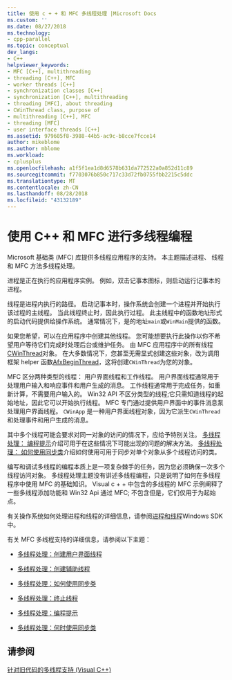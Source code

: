 ```yaml
---
title: 使用 c + + 和 MFC 多线程处理 |Microsoft Docs
ms.custom: ''
ms.date: 08/27/2018
ms.technology:
- cpp-parallel
ms.topic: conceptual
dev_langs:
- C++
helpviewer_keywords:
- MFC [C++], multithreading
- threading [C++], MFC
- worker threads [C++]
- synchronization classes [C++]
- synchronization [C++], multithreading
- threading [MFC], about threading
- CWinThread class, purpose of
- multithreading [C++], MFC
- threading [MFC]
- user interface threads [C++]
ms.assetid: 979605f8-3988-44b5-ac9c-b8cce7fcce14
author: mikeblome
ms.author: mblome
ms.workload:
- cplusplus
ms.openlocfilehash: a1f5f1ea1d8d6578b631da772522a0a852d11c89
ms.sourcegitcommit: f7703076b850c717c33d72fb0755fbb2215c5ddc
ms.translationtype: MT
ms.contentlocale: zh-CN
ms.lasthandoff: 08/28/2018
ms.locfileid: "43132189"
---
```

# <a name="multithreading-with-c-and-mfc"></a>使用 C++ 和 MFC 进行多线程编程
Microsoft 基础类 (MFC) 库提供多线程应用程序的支持。 本主题描述进程、 线程和 MFC 方法多线程处理。  
  
进程是正在执行的应用程序实例。 例如，双击记事本图标，则启动运行记事本的进程。  
  
线程是进程内执行的路径。 启动记事本时，操作系统会创建一个进程并开始执行该过程的主线程。 当此线程终止时，因此执行过程。 此主线程中的函数地址形式的启动代码提供给操作系统。 通常情况下，是的地址`main`或`WinMain`提供的函数。  
  
如果您希望，可以在应用程序中创建其他线程。 您可能想要执行此操作以你不希望用户等待它们完成时处理后台或维护任务。 由 MFC 应用程序中的所有线程[CWinThread](../mfc/reference/cwinthread-class.md)对象。 在大多数情况下，您甚至无需显式创建这些对象，改为调用框架 helper 函数[AfxBeginThread](../mfc/reference/application-information-and-management.md#afxbeginthread)，这将创建`CWinThread`为您的对象。  
  
MFC 区分两种类型的线程： 用户界面线程和工作线程。 用户界面线程通常用于处理用户输入和响应事件和用户生成的消息。 工作线程通常用于完成任务，如重新计算，不需要用户输入的。 Win32 API 不区分类型的线程;它只需知道线程的起始地址，因此它可以开始执行线程。 MFC 专门通过提供用户界面中的事件消息泵处理用户界面线程。 `CWinApp` 是一种用户界面线程对象，因为它派生`CWinThread`和处理事件和用户生成的消息。  
  
其中多个线程可能会要求对同一对象的访问的情况下，应给予特别关注。 [多线程处理： 编程提示](multithreading-programming-tips.md)介绍可用于在这些情况下可能出现的问题的解决方法。 [多线程处理： 如何使用同步类](multithreading-how-to-use-the-synchronization-classes.md)介绍如何使用可用于同步对单个对象从多个线程访问的类。  
  
编写和调试多线程的编程本质上是一项复杂棘手的任务，因为您必须确保一次多个线程访问对象。 多线程处理主题没有讲述多线程编程，只是说明了如何在多线程程序中使用 MFC 的基础知识。 Visual c + + 中包含的多线程的 MFC 示例阐释了一些多线程添加功能和 Win32 Api 通过 MFC; 不包含但是，它们仅用于为起始点。  
  
有关操作系统如何处理进程和线程的详细信息，请参阅[进程和线程](/windows/desktop/ProcThread/processes-and-threads)Windows SDK 中。  
  
有关 MFC 多线程支持的详细信息，请参阅以下主题：  
  
- [多线程处理：创建用户界面线程](multithreading-creating-user-interface-threads.md)  
  
- [多线程处理：创建辅助线程](multithreading-creating-worker-threads.md)  
  
- [多线程处理：如何使用同步类](multithreading-how-to-use-the-synchronization-classes.md)  
  
- [多线程处理：终止线程](multithreading-terminating-threads.md)  
  
- [多线程处理：编程提示](multithreading-programming-tips.md)  
  
- [多线程处理：何时使用同步类](multithreading-when-to-use-the-synchronization-classes.md)  
  
## <a name="see-also"></a>请参阅  
 
[针对旧代码的多线程支持 (Visual C++)](multithreading-support-for-older-code-visual-cpp.md)